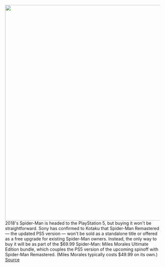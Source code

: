 <img src='https://cdn.vox-cdn.com/thumbor/GjIHxmx6qSHguRk87idu6pBpMbs=/0x0:2847x1596/1200x800/filters:focal(646x825:1100x1279)/cdn.vox-cdn.com/uploads/chorus_image/image/67457558/Screen_Shot_2017_06_12_at_7.07.33_PM_1.0.png' width='700px' /><br/>
2018's Spider-Man is headed to the PlayStation 5, but buying it won't be straightforward. Sony has confirmed to Kotaku that Spider-Man Remastered — the updated PS5 version — won't be sold as a standalone title or offered as a free upgrade for existing Spider-Man owners. Instead, the only way to buy it will be as part of the $69.99 Spider-Man: Miles Morales Ultimate Edition bundle, which couples the PS5 version of the upcoming spinoff with Spider-Man Remastered. (Miles Morales typically costs $49.99 on its own.)
<a href='https://www.theverge.com/2020/9/23/21452836/sony-spider-man-remastered-upgrade-playstation-5-ps5-price-bundle'> Source <a/>
